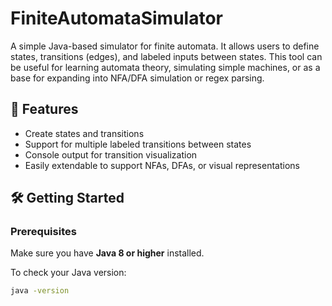 # FiniteAutomataSimulator

A simple Java-based simulator for finite automata. It allows users to define states, transitions (edges), and labeled inputs between states. This tool can be useful for learning automata theory, simulating simple machines, or as a base for expanding into NFA/DFA simulation or regex parsing.

## 🚀 Features

- Create states and transitions
- Support for multiple labeled transitions between states
- Console output for transition visualization
- Easily extendable to support NFAs, DFAs, or visual representations

## 🛠️ Getting Started

### Prerequisites

Make sure you have **Java 8 or higher** installed.

To check your Java version:

```bash
java -version
